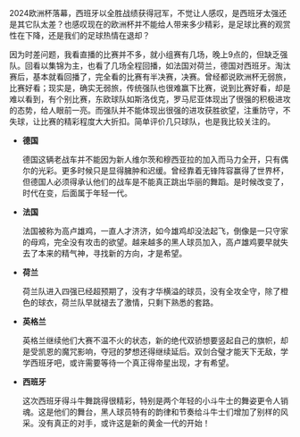 
2024欧洲杯落幕，西班牙以全胜战绩获得冠军，不觉让人感叹，是西班牙太强还是其它队太差？也感叹现在的欧洲杯并不能给人带来多少精彩，是足球比赛的观赏性在下降，还是我们的足球热情在退却？

因为时差问题，我看直播的比赛并不多，就小组赛有几场，晚上9点的，但缺乏强队。回看以集锦为主，也看了几场全程回播，如法国对荷兰，德国对西班牙。淘汰赛后，基本就看回播了，完全看的比赛有半决赛，决赛。曾经都说欧洲杯无弱旅，比赛好看；现实是，确实无弱旅，传统强队也很难赢下比赛，说到比赛好看，却是难以看到，有个别比赛，东欧球队如斯洛伐克，罗马尼亚体现出了很强的积极进攻的态势，给人眼前一亮。而强队并不能体现出很强的进攻获胜欲望，注重防守，不失球，让比赛的精彩程度大大折扣。简单评价几只球队，也是我比较关注的。

- **德国**
  
  德国这辆老战车并不能因为新人维尔茨和穆西亚拉的加入而马力全开，只有偶尔的光彩。更多时候只是显得臃肿和迟缓。曾经靠着无锋阵容赢得了世界杯，但德国人必须得承认他们的战车是不能真正跳出华丽的舞蹈。是时候改变了，时代在变，后面属于年轻一代。
  

- **法国**
  
  法国被称为高卢雄鸡，一直人才济济，如今雄鸡却没法起飞，倒像是一只守家的母鸡，完全没有攻击的欲望。越来越多的黑人球员加入，高卢雄鸡要早就失去了本来的精气神，寻找新的方向，才是希望。
  
- **荷兰**
  
  荷兰队进入四强已经超预期了，没有才华横溢的球员，没有全攻全守，除了橙色的球衣，荷兰队早就褪去了激情，只剩下熟悉的套路。
  
- **英格兰**
  
  英格兰继续他们大赛不温不火的状态，新的绝代双骄想要竖起自己的旗帜，却是受凯恩的魔咒影响，夺冠的梦想还得继续延后。双剑合璧才能天下无敌，学学西班牙吧，或许需要等待一个真正得帝星出现，才有希望。
  
- **西班牙**
  
  这次西班牙得斗牛舞跳得很精彩，特别是两个年轻的小斗牛士的舞姿更令人销魂。这是他们的舞台，黑人球员特有的韵律和节奏给斗牛士们增加了别样的风采。没有真正的对手，或许这是新的黄金一代的开始！